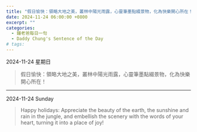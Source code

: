 ```yaml
---
title: "假日愉快：領略大地之美，叢林中陽光雨露，心靈筆墨點綴景物，化為快樂開心所在！ <br> Happy holidays: Appreciate the beauty of the earth, the sunshine and rain in the jungle, and embellish the scenery with the words of your heart, turning it into a place of joy!"
date: 2024-11-24 06:00:00 +0800
excerpt: ""
categories:
  - 鍾老爸每日一句
  - Daddy Chung's Sentence of the Day
# tags:
---
```


2024-11-24 星期日

> 假日愉快：領略大地之美，叢林中陽光雨露，心靈筆墨點綴景物，化為快樂開心所在！

---

2024-11-24 Sunday

> Happy holidays: Appreciate the beauty of the earth, the sunshine and rain in the jungle, and embellish the scenery with the words of your heart, turning it into a place of joy!
